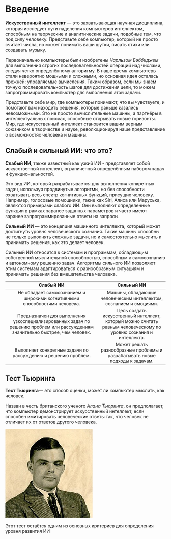 # Введение

**Искусственный интеллект** — это захватывающая научная дисциплина, которая исследует пути наделения компьютеров интеллектом, способным на творческие и аналитические задачи, подобные тем, что под силу человеку. Представьте себе компьютер, который не просто считает числа, но может понимать ваши шутки, писать стихи или создавать музыку.

Первоначально компьютеры были изобретены _Чарльзом Бэббиджем_ для выполнения строгих последовательностей операций над числами, следуя четко определённому алгоритму. В наше время компьютеры стали невероятно мощными и сложными, но основная идея осталась прежней: управляемые вычисления. Таким образом, если мы знаем точную последовательность шагов для достижения цели, то можем запрограммировать компьютер для выполнения этой задачи.

Представьте себе мир, где компьютеры понимают, что вы чувствуете, и помогают вам находить решения, которые раньше казались невозможными. Это не просто вычислительные машины, а партнёры в интеллектуальных поисках, способные открывать новые горизонты. Мир, где искусственный интеллект становится вашим верным союзником в творчестве и науке, революционируя наше представление о возможностях человека и машины.

## Слабый и сильный ИИ: что это? <br/>

**Слабый ИИ**, также известный как узкий ИИ - представляет собой искусственный интеллект, ограниченный определённым набором задач и функциональностей.

Это вид ИИ, который разрабатывается для выполнения конкретных задач, используя продвинутые алгоритмы, но без способности охватывать весь спектр когнитивных функций, присущих человеку. Например, голосовые помощники, такие как Siri, Алиса или Маруська, являются примерами слабого ИИ. Они выполняют определенные функции в рамках заранее заданных параметров и часто имеют заранее запрограммированные ответы на запросы.

**Сильный ИИ** — это концепция машинного интеллекта, который может достигнуть уровня человеческого сознания. Такие машины способны не только выполнять сложные задачи, но и самостоятельно мыслить и принимать решения, как это делает человек.

Сильный ИИ относится к системам и программам, обладающим собственной мыслительной способностью, способным к самосознанию и автономному решению задач. Алгоритмы сильного ИИ позволяют этим системам адаптироваться к разнообразным ситуациям и принимать решения без вмешательства человека.

|                                                           Слабый ИИ                                                            |                                                    Сильный ИИ                                                     |
| :----------------------------------------------------------------------------------------------------------------------------: | :---------------------------------------------------------------------------------------------------------------: |
|                           Не обладает самосознанием и широкими когнитивными способностями человека.                            |                        Машины, обладающие человеческим интеллектом, сознанием и эмоциями.                         |
| Предназначен для выполнения узкоспециализированных задач по решению проблем или рассуждениям значительно быстрее, чем человек. | Цель создать искусственный интеллект, который можно считать равным человеческому по уровню сознания и интеллекта. |
|                                 Выполняет конкретные задачи по рассуждению и решению проблем.                                  |                   Может решать разнообразные проблемы и разрабатывать новые подходы к задачам.                    |

## Тест Тьюринга

**Тест Тьюринга**— это способ оценки, может ли компьютер мыслить, как человек.

Назван в честь британского ученого _Алана Тьюринга_, он предполагает, что компьютер демонстрирует искусственный интеллект, если способен имитировать человеческие ответы так, что человек не отличает их от ответов другого человека.

![Alan Turing](./images/Alan_Turing.jpg)

Этот тест остаётся одним из основных критериев для определения уровня развития ИИ

